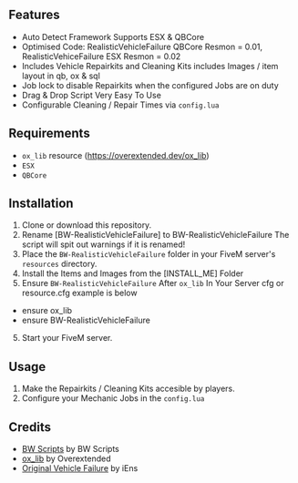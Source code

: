 ## Features

- Auto Detect Framework Supports ESX & QBCore
- Optimised Code:
RealisticVehicleFailure QBCore Resmon = 0.01,
RealisticVehiceFailure ESX Resmon = 0.02
- Includes Vehicle Repairkits and Cleaning Kits includes Images / item layout in qb, ox & sql
- Job lock to disable Repairkits when the configured Jobs are on duty 
- Drag & Drop Script Very Easy To Use
- Configurable Cleaning / Repair Times via `config.lua`

## Requirements
- `ox_lib` resource (https://overextended.dev/ox_lib)
- `ESX`
- `QBCore`

## Installation

1. Clone or download this repository.
2. Rename [BW-RealisticVehicleFailure] to BW-RealisticVehicleFailure The script will spit out warnings if it is renamed!
3. Place the `BW-RealisticVehicleFailure` folder in your FiveM server's `resources` directory.
4. Install the Items and Images from the [INSTALL_ME] Folder
5. Ensure `BW-RealisticVehicleFailure` After `ox_lib` In Your Server cfg or resource.cfg example is below

- ensure ox_lib
- ensure BW-RealisticVehicleFailure

5. Start your FiveM server.

## Usage

1. Make the Repairkits / Cleaning Kits accesible by players.
2. Configure your Mechanic Jobs in the `config.lua`

## Credits
- [BW Scripts](https://discord.gg/Dw569n9d5C) by BW Scripts
- [ox_lib](https://overextended.dev/ox_lib) by Overextended
- [Original Vehicle Failure](https://github.com/iEns/RealisticVehicleFailure) by iEns
